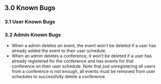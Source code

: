 ## 3.0 Known Bugs

### 3.1 User Known Bugs


### 3.2 Admin Known Bugs
* When a admin deletes an event, the event won't be deleted if a user has already added the event to their user schedule.
* When an admin deletes a conference, it won't be deleted if a user has already registered for the conference and has events for that conference on their user schedule.
Note that just unregistering all users from a conference is not enough, all events must be removed from user schedules to successfully delete a conference.